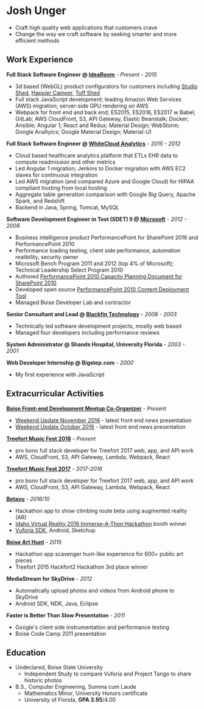 # Josh Unger

* Craft high quality web applications that customers crave 
* Change the way we craft software by seeking smarter and more efficient methods

## Work Experience
**Full Stack Software Engineer @ [IdeaRoom](http://www.idearoominc.com)** - *Present - 2015*
* 3d based (WebGL) product configurators for customers including [Studio Shed](https://www.studio-shed.com/), [Happier Camper](http://happiercamper.com), [Tuff Shed](https://www.tuffshed.com/)
* Full stack JavaScript development; leading Amazon Web Services (AWS) migration; server-side GPU rendering on AWS
* Webpack for front end and back end; ES2015, ES2016, ES2017 w Babel; GitLab; AWS CloudFront, S3, API Gateway, Elastic Beanstalk; Docker; Ansible; Angular 1; React and Redux; Material Design; WebStorm; Google Analtyics; Google Material Design; Material-UI

**Full Stack Software Engineer @ [WhiteCloud Analytics](http://whitecloudanalytics.com/)** - *2015 - 2012*
* Cloud based healthcare analytics platform that ETLs EHR data to compute readmission and other metrics 
* Led Angular 1 migration; Jenkins to Docker migration with AWS EC2 slaves for continuous integration
* Led AWS migration (and compared Azure and Google Cloud) for HIPAA compliant hosting from local hosting
* Aggregate table generation comparison with Google Big Query, Apache Spark, and Redshift
* Backend in Java, Spring, Tomcat, MySQL

**Software Development Engineer in Test (SDET) II @ [Microsoft](http://www.microsoft.com)** - *2012 - 2008*
* Business intelligence product PerformancePoint for SharePoint 2016 and PerformancePoint 2010
* Performance loading testing, client side performance, automation realibility, security owner
* Microsoft Bench Program 2011 and 2012 (top 4% of Microsoft); Technical Leadership Select Program 2010
* Authored [PerformancePoint 2010 Capacity Planning Document for SharePoint 2010](https://technet.microsoft.com/en-us/library/ff955652.aspx)
* Developed open source [PerformancePoint 2010 Content Deployment Tool](http://ppscd.codeplex.com/)
* Managed Boise Developer Lab and contractor

**Senior Consultant and Lead @ [Blackfin Technology](https://www.linkedin.com/company/blackfin)** - *2008 - 2003*
* Technically led software development projects, mostly web based
* Managed four developers including performance reviews

**System Administrator @ Shands Hospital, University Florida** - *2003 - 2001*

**Web Developer Internship @ Bigstep.com** - *2000*
* My first experience with JavaScript

## Extracurricular Activities
**[Boise Front-end Development Meetup Co-Organizer](http://www.meetup.com/frontend-devs/)** - *Present*
* [Weekend Update November 2016](https://gitlab.com/joshunger/public/blob/master/weekend-update-2016-11.md) - latest front end news presentation
* [Weekend Update October 2016](https://gitlab.com/joshunger/public/blob/master/weekend-update-2016-10.md) - latest front end news presentation

**[Treefort Music Fest 2018](https://www.treefortmusicfest.com/)** - *Present*
* pro bono full stack developer for Treefort 2017 web, app, and API work
* AWS, CloudFront, S3, API Gateway, Lambda, Webpack, React

**[Treefort Music Fest 2017](https://www.treefortmusicfest.com/)** - *2017-2016*
* pro bono full stack developer for Treefort 2017 web, app, and API work
* AWS, CloudFront, S3, API Gateway, Lambda, Webpack, React

**[Betavu](http://betavu.com/)** - *2016/10*
* Hackathon app to show climbing route beta using augmented reality (AR)
* [Idaho Virtual Reality 2016 Immerse-A-Thon Hackathon](http://idahovirtualreality.com/ivrc-2016-immerse-a-thon/) booth winner
* [Vuforia SDK](https://www.vuforia.com/), Android, Sketchup

**[Boise Art Hunt](http://www.boiseweekly.com/Cobweb/archives/2015/03/29/treefort-2015-datefort-app-wins-hackfort2-hackathon)** - *2015*
* Hackathon app scavenger hunt-like experience for 600+ public art pieces
* Treefort 2015 Hackfort2 Hackathon 3rd place winner

**MediaStream for SkyDrive** - *2012*
* Automatically upload photos and videos from Android phone to SkyDrive
* Android SDK, NDK, Java, Eclipse

**Faster is Better Than Slow Presentation** - *2011*
* Google's client side instrumentation and performance testing
* Boise Code Camp 2011 presentation

## Education
* Undeclared, Boise State University
  * Independent Study to compare Vuforia and Project Tango to share historic photos
* B.S., Computer Engineering, Summa cum Laude
  * Mathematics Minor, University Honors certificate
  * University of Florida, **GPA 3.95**/4.00
